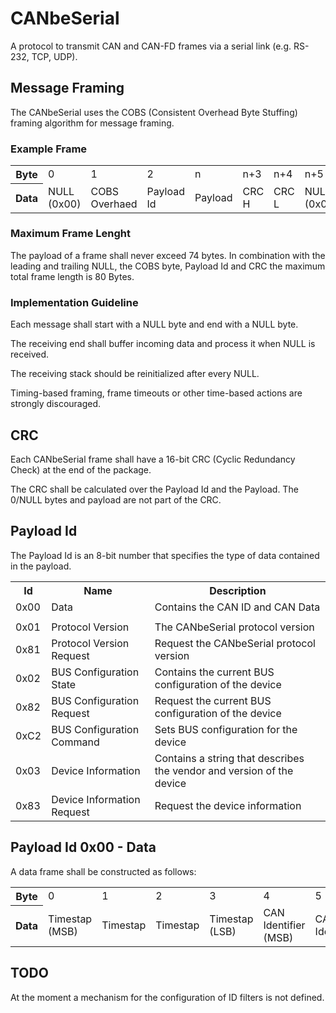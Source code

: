 # CANbeSerial

A protocol to transmit CAN and CAN-FD frames via a serial link (e.g. RS-232, TCP, UDP).

## Message Framing
The CANbeSerial uses the COBS (Consistent Overhead Byte Stuffing) framing algorithm for message framing.

### Example Frame

 <table style="width:100%;">
  <tr>
    <th>Byte</th>
    <td>0</td>
    <td>1</td>
    <td>2</td>
    <td>n</td>
    <td>n+3</td>
    <td>n+4</td>
    <td>n+5</td>
  </tr>
  <tr>
    <th>Data</th>
    <td>NULL (0x00)</td>
    <td>COBS Overhaed</td>
    <td>Payload Id</td>
    <td>Payload</td>
    <td>CRC H</td>
    <td>CRC L</td>
    <td>NULL (0x00)</td>
  </tr>
</table>

### Maximum Frame Lenght

The payload of a frame shall never exceed 74 bytes. In combination with the leading and trailing NULL, the COBS byte, Payload Id and CRC the maximum total frame length is 80 Bytes.

### Implementation Guideline
Each message shall start with a NULL byte and end with a NULL byte. 

The receiving end shall buffer incoming data and process it when NULL is received. 

The receiving stack should be reinitialized after every NULL.

Timing-based framing, frame timeouts or other time-based actions are strongly discouraged.

## CRC 
Each CANbeSerial frame shall have a 16-bit CRC (Cyclic Redundancy Check) at the end of the package.

The CRC shall be calculated over the Payload Id and the Payload. The 0/NULL bytes and payload are not part of the CRC. 

## Payload Id

The Payload Id is an 8-bit number that specifies the type of data contained in the payload.

 <table style="width:100%;">
  <tr>
    <th>Id</th>
    <th>Name</th>
    <th>Description</th>
  </tr>
  <tr>
    <td>0x00</td>
    <td>Data</td>
    <td>Contains the CAN ID and CAN Data</td>
  </tr>

  <tr>
    <td></td>
    <td></td>
    <td></td>
  </tr>

  <tr>
    <td>0x01</td>
    <td>Protocol Version</td>
    <td>The CANbeSerial protocol version</td>
  </tr>
  <tr>
    <td>0x81</td>
    <td>Protocol Version Request</td>
    <td>Request the CANbeSerial protocol version</td>
  </tr>

  <tr>
    <td>0x02</td>
    <td>BUS Configuration State</td>
    <td>Contains the current BUS configuration of the device</td>
  </tr>
  <tr>
    <td>0x82</td>
    <td>BUS Configuration Request</td>
    <td>Request the current BUS configuration of the device</td>
  </tr>
  <tr>
    <td>0xC2</td>
    <td>BUS Configuration Command</td>
    <td>Sets BUS configuration for the device</td>
  </tr>

  <tr>
    <td>0x03</td>
    <td>Device Information</td>
    <td>Contains a string that describes the vendor and version of the device</td>
  </tr>
  <tr>
    <td>0x83</td>
    <td>Device Information Request</td>
    <td>Request the device information</td>
  </tr>

</table>

## Payload Id 0x00 - Data
A data frame shall be constructed as follows:

 <table style="width:100%;">
  <tr>
    <th>Byte</th>
    <td>0</td>
    <td>1</td>
    <td>2</td>
    <td>3</td>
    <td>4</td>
    <td>5</td>
    <td>6</td>
    <td>7</td>
    <td>8</td>
    <td>9</td>
    <td>n</td>
  </tr>
  <tr>
    <th>Data</th>
    <td>Timestap (MSB)</td>
    <td>Timestap </td>
    <td>Timestap </td>
    <td>Timestap (LSB)</td>
    <td>CAN Identifier (MSB)</td>
    <td>CAN Identifier </td>
    <td>CAN Identifier </td>
    <td>CAN Identifier (LSB)</td>
    <td>CAN Control Field</td>
    <td>Reserved</td>
    <td>Data</td>
  </tr>
</table>

## TODO
At the moment a mechanism for the configuration of ID filters is not defined.

